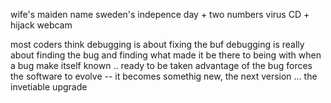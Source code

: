 wife's maiden name
sweden's indepence day + two numbers
virus CD + hijack webcam

most coders think debugging is about fixing the buf
debugging is really about finding the bug and finding what made it be there to being with
when a bug make itself known .. ready to be taken advantage of
the bug forces the software to evolve -- it becomes somethig new, the next version ... the invetiable upgrade